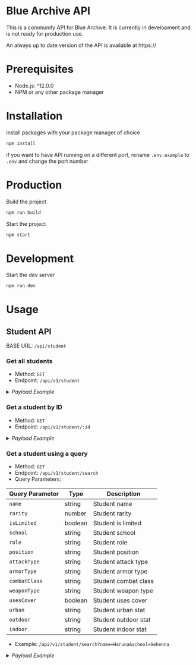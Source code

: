 # Blue Archive API

This is a community API for Blue Archive. It is currently in development and is not ready for production use.

An always up to date version of the API is available at https://

# Prerequisites

- Node.js: ^12.0.0
- NPM or any other package manager

# Installation

install packages with your package manager of choice

```bash
npm install
```

if you want to have API running on a different port, rename `.env.example` to `.env` and change the port number

# Production

Build the project

```bash
npm run build
```

Start the project

```bash
npm start
```

# Development

Start the dev server

```bash
npm run dev
```

# Usage

## Student API

BASE URL: `/api/student`

### Get all students

- Method: `GET`
- Endpoint: `/api/v1/student`

<details>
  <summary><em>Payload Example</em></summary>

```json
{
  "id": 1,
  "name": "Airi",
  "rarity": 2,
  "isLimited": false,
  "school": "Trinity",
  "role": "Support",
  "position": "Back",
  "attackType": "Explosive",
  "armorType": "Light",
  "combatClass": "Special",
  "weaponType": "SMG",
  "usesCover": false,
  "detailStudent": {
    "age": "15",
    "height": "160cm",
    "hobbies": "Looking for tasty sweets, tea parties",
    "birthday": "01/30/2023",
    "releaseDate": "02/04/2021",
    "japaneseName": "栗村 アイリ"
  },
  "urban": "A",
  "outdoor": "D",
  "indoor": "A"
}
```

</details>

### Get a student by ID

- Method: `GET`
- Endpoint: `/api/v1/student/:id`

<details>
  <summary><em>Payload Example</em></summary>

```json
{
  "id": 10,
  "name": "Aru (New Year)",
  "rarity": 3,
  "isLimited": true,
  "school": "Gehenna",
  "role": "Attacker",
  "position": "Back",
  "attackType": "Penetration",
  "armorType": "Special",
  "combatClass": "Striker",
  "weaponType": "SR",
  "usesCover": true,
  "detailStudent": {
    "age": "16",
    "height": "160cm",
    "hobbies": "Studying management",
    "birthday": "03/12/2023",
    "releaseDate": "12/29/2021",
    "japaneseName": "陸八魔 アル"
  },
  "urban": "D",
  "outdoor": "B",
  "indoor": "S"
}
```

</details>

### Get a student using a query

- Method: `GET`
- Endpoint: `/api/v1/student/search`
- Query Parameters:

| Query Parameter | Type    | Description          |
| --------------- | ------- | -------------------- |
| `name`          | string  | Student name         |
| `rarity`        | number  | Student rarity       |
| `isLimited`     | boolean | Student is limited   |
| `school`        | string  | Student school       |
| `role`          | string  | Student role         |
| `position`      | string  | Student position     |
| `attackType`    | string  | Student attack type  |
| `armorType`     | string  | Student armor type   |
| `combatClass`   | string  | Student combat class |
| `weaponType`    | string  | Student weapon type  |
| `usesCover`     | boolean | Student uses cover   |
| `urban`         | string  | Student urban stat   |
| `outdoor`       | string  | Student outdoor stat |
| `indoor`        | string  | Student indoor stat  |

- Example: `/api/v1/student/search?name=Haruna&school=Gehenna`

<details>
  <summary><em>Payload Example</em></summary>

```json
[
  {
    "id": 34,
    "name": "Haruna",
    "rarity": 3,
    "isLimited": false,
    "school": "Gehenna",
    "role": "Attacker",
    "position": "Back",
    "attackType": "Mystic",
    "armorType": "Heavy",
    "combatClass": "Striker",
    "weaponType": "SR",
    "usesCover": true,
    "detailStudent": {
      "age": "17",
      "height": "163cm",
      "hobbies": "Looking for delicious things",
      "birthday": "03/01/2023",
      "releaseDate": "02/04/2021",
      "japaneseName": "黒舘 ハルナ"
    },
    "urban": "S",
    "outdoor": "D",
    "indoor": "B"
  },
  {
    "id": 35,
    "name": "Haruna (New Year)",
    "rarity": 3,
    "isLimited": true,
    "school": "Gehenna",
    "role": "Attacker",
    "position": "Back",
    "attackType": "Explosive",
    "armorType": "Light",
    "combatClass": "Striker",
    "weaponType": "SR",
    "usesCover": true,
    "detailStudent": {
      "age": "17",
      "height": "163cm",
      "hobbies": "Looking for delicious things",
      "birthday": "03/01/2023",
      "releaseDate": "12/28/2022",
      "japaneseName": "黒舘 ハルナ"
    },
    "urban": "D",
    "outdoor": "S",
    "indoor": "B"
  }
]
```

</details>

